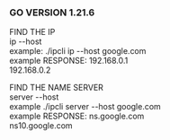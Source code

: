 ### GO VERSION 1.21.6

FIND THE IP  
    ip --host <host>  
    example: ./ipcli ip --host google.com  
    example RESPONSE: 192.168.0.1  
                      192.168.0.2  

FIND THE NAME SERVER  
    server --host <host>  
    example ./ipcli server --host google.com  
    example RESPONSE: ns.google.com  
                      ns10.google.com  

